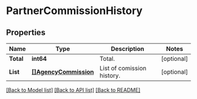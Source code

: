 # PartnerCommissionHistory

## Properties

Name | Type | Description | Notes
------------ | ------------- | ------------- | -------------
**Total** | **int64** | Total. | [optional] 
**List** | [**[]AgencyCommission**](AgencyCommission.md) | List of comission history. | [optional] 

[[Back to Model list]](../README.md#documentation-for-models) [[Back to API list]](../README.md#documentation-for-api-endpoints) [[Back to README]](../README.md)


